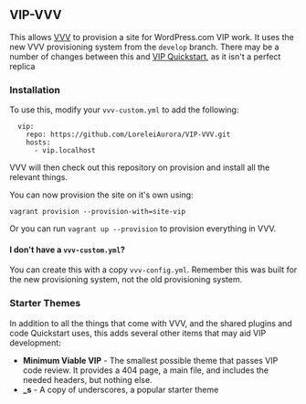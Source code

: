 ## VIP-VVV

This allows [VVV](https://github.com/Varying-Vagrant-Vagrants/VVV) to provision a site for WordPress.com VIP work. It uses the new VVV provisioning system from the `develop` branch. There may be a number of changes between this and [VIP Quickstart](https://github.com/Automattic/vip-quickstart/), as it isn't a perfect replica

### Installation

To use this, modify your `vvv-custom.yml` to add the following:

```
  vip:
    repo: https://github.com/LoreleiAurora/VIP-VVV.git
    hosts:
      - vip.localhost
```

VVV will then check out this repository on provision and install all the relevant things.

You can now provision the site on it's own using:

```
vagrant provision --provision-with=site-vip
```

Or you can run `vagrant up --provision` to provision everything in VVV.

#### I don't have a `vvv-custom.yml`?

You can create this with a copy `vvv-config.yml`. Remember this was built for the new provisioning system, not the old provisioning system.

### Starter Themes

In addition to all the things that come with VVV, and the shared plugins and code Quickstart uses, this adds several other items that may aid VIP development:

 - **Minimum Viable VIP** - The smallest possible theme that passes VIP code review. It provides a 404 page, a main file, and includes the needed headers, but nothing else.
 - **_s** - A copy of underscores, a popular starter theme